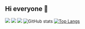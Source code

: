 ## Hi everyone 👋
<img src="https://img.shields.io/badge/-Angular-FF0000?logo=angular&style=for-the-badge"></img>
<img src="https://img.shields.io/badge/-Gmail-FF0000?logo=gmail&logoColor=white&style=for-the-badge"></img>
<img src="https://img.shields.io/badge/-Linkedin-0000FF?logo=linkedin&logoColor=white&style=for-the-badge"></img>
![GitHub stats](https://github-readme-stats.vercel.app/api?username=ArdaCenker&show_icons=true&theme=algolia ) 
[![Top Langs](https://github-readme-stats.vercel.app/api/top-langs/?username=ArdaCenker&layout=compact&show_icons=true&theme=algolia)](https://github.com/ArdaCenker/github-readme-stats)



